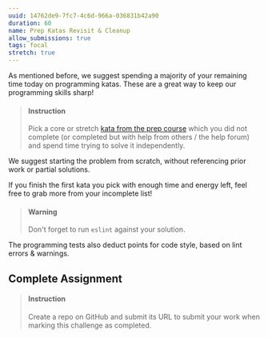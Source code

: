 ```yaml
---
uuid: 14762de9-7fc7-4c6d-966a-036831b42a90
duration: 60
name: Prep Katas Revisit & Cleanup
allow_submissions: true
tags: focal
stretch: true
---
```


As mentioned before, we suggest spending a majority of your remaining time today on programming katas. These are a great way to keep our programming skills sharp!

> #### Instruction
> Pick a core or stretch [kata from the prep course](/e344a63a-c498-4271-a739-c1239637d545) which you did not complete (or completed but with help from others / the help forum) and spend time trying to solve it independently.

We suggest starting the problem from scratch, without referencing prior work or partial solutions.

If you finish the first kata you pick with enough time and energy left, feel free to grab more from your incomplete list!

> #### Warning
> Don't forget to run `eslint` against your solution.

The programming tests also deduct points for code style, based on lint errors & warnings.

## Complete Assignment

> #### Instruction
> Create a repo on GitHub and submit its URL to submit your work when marking this challenge as completed.
